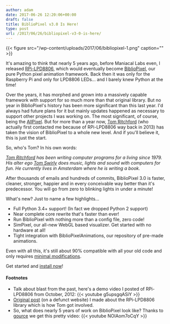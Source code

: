 ```yaml
---
author: adam
date: 2017-06-26 12:20:06+00:00
draft: false
title: BiblioPixel v3.0 Is Here!
type: post
url: /2017/06/26/bibliopixel-v3-0-is-here/
---
```

{{< figure src="/wp-content/uploads/2017/06/bibliopixel-1.png" caption="" >}}


It's amazing to think that nearly 5 years ago, before Maniacal Labs even, I released [RPi-LPD8806](https://github.com/adammhaile/RPi-LPD8806), which would eventually become [BiblioPixel](/bibliopixel), our pure Python pixel animation framework. Back then it was only for the Raspberry Pi and only for LPD8806 LEDs... and I barely knew Python at the time!

Over the years, it has morphed and grown into a massively capable framework with support for so much more than that original library. But no year in BiblioPixel's history has been more significant than this last year. I'd always had future plans for it but mainly updates happened as necessary to support other projects I was working on. The most significant, of course, being the [AllPixel](/AllPixel). But for more than a year now, [Tom Ritchford](http://tom.ritchford.com/) (who actually first contacted me because of RPi-LPD8806 way back in 2013) has taken the vision of BiblioPixel to a whole new level. And if you'll believe it, this is just the start.

So, who's Tom? In his own words:

_[Tom Ritchford](http://tom.ritchford.com/) has been writing computer programs for a living since 1979. His alter ego [Tom Swirly](http://tom.swirly.com/) does music, lights and sound with computers for fun. He currently lives in Amsterdam where he is writing a book._

After thousands of emails and hundreds of commits, BiblioPixel 3.0 is faster, cleaner, stronger, happier and in every conceivable way better than it's predecessor. You will go from zero to blinking lights in under a minute!

What's new? Just to name a few highlights...




  * Full Python 3.4+ support! (In fact we dropped Python 2 support)
  * Near complete core rewrite that's faster than ever!
  * Run BiblioPixel with nothing more than a config file, zero code!
  * SimPixel, our all-new WebGL based visualizer. Get started with no hardware at all!
  * Tight integration with BiblioPixelAnimations, our repository of pre-made animations.


Even with all this, it's still about 90% compatible with all your old code and only requires [minimal modifications](https://github.com/ManiacalLabs/bibliopixel/wiki/Porting-from-2.x-to-3.x).

Get started and [install now](https://github.com/ManiacalLabs/bibliopixel/wiki/Installation)!



#### Footnotes






  * Talk about blast from the past, here's a demo video I posted of RPi-LPD8806 from October, 2012:
{{< youtube g5upsgqASiY >}}
  * [Original post](https://web.archive.org/web/20121028064857/http://www.adamhaile.net:80/projects/raspberrypi-led-strip-control/) (on a defunct website) I made about the RPi-LPD8806 library which is how Tom got involved.
  * So, what does nearly 5 years of work on BiblioPixel look like? Thanks to [gource](http://gource.io/) we get this pretty video:
{{< youtube NOIAom7oCqY >}}

